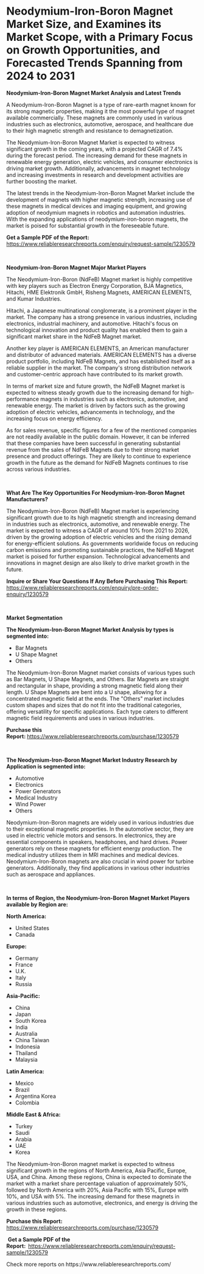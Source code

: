 <p><h1>Neodymium-Iron-Boron Magnet Market Size, and Examines its Market Scope, with a Primary Focus on Growth Opportunities, and Forecasted Trends Spanning from 2024 to 2031</h1></p><p><strong>Neodymium-Iron-Boron Magnet Market Analysis and Latest Trends</strong></p>
<p><p>A Neodymium-Iron-Boron Magnet is a type of rare-earth magnet known for its strong magnetic properties, making it the most powerful type of magnet available commercially. These magnets are commonly used in various industries such as electronics, automotive, aerospace, and healthcare due to their high magnetic strength and resistance to demagnetization.</p><p>The Neodymium-Iron-Boron Magnet Market is expected to witness significant growth in the coming years, with a projected CAGR of 7.4% during the forecast period. The increasing demand for these magnets in renewable energy generation, electric vehicles, and consumer electronics is driving market growth. Additionally, advancements in magnet technology and increasing investments in research and development activities are further boosting the market.</p><p>The latest trends in the Neodymium-Iron-Boron Magnet Market include the development of magnets with higher magnetic strength, increasing use of these magnets in medical devices and imaging equipment, and growing adoption of neodymium magnets in robotics and automation industries. With the expanding applications of neodymium-iron-boron magnets, the market is poised for substantial growth in the foreseeable future.</p></p>
<p><strong>Get a Sample PDF of the Report:&nbsp;</strong> <a href="https://www.reliableresearchreports.com/enquiry/request-sample/1230579">https://www.reliableresearchreports.com/enquiry/request-sample/1230579</a></p>
<p>&nbsp;</p>
<p><strong>Neodymium-Iron-Boron Magnet Major Market Players</strong></p>
<p><p>The Neodymium-Iron-Boron (NdFeB) Magnet market is highly competitive with key players such as Electron Energy Corporation, BJA Magnetics, Hitachi, HME Elektronik GmbH, Risheng Magnets, AMERICAN ELEMENTS, and Kumar Industries. </p><p>Hitachi, a Japanese multinational conglomerate, is a prominent player in the market. The company has a strong presence in various industries, including electronics, industrial machinery, and automotive. Hitachi's focus on technological innovation and product quality has enabled them to gain a significant market share in the NdFeB Magnet market.</p><p>Another key player is AMERICAN ELEMENTS, an American manufacturer and distributor of advanced materials. AMERICAN ELEMENTS has a diverse product portfolio, including NdFeB Magnets, and has established itself as a reliable supplier in the market. The company's strong distribution network and customer-centric approach have contributed to its market growth.</p><p>In terms of market size and future growth, the NdFeB Magnet market is expected to witness steady growth due to the increasing demand for high-performance magnets in industries such as electronics, automotive, and renewable energy. The market is driven by factors such as the growing adoption of electric vehicles, advancements in technology, and the increasing focus on energy efficiency.</p><p>As for sales revenue, specific figures for a few of the mentioned companies are not readily available in the public domain. However, it can be inferred that these companies have been successful in generating substantial revenue from the sales of NdFeB Magnets due to their strong market presence and product offerings. They are likely to continue to experience growth in the future as the demand for NdFeB Magnets continues to rise across various industries.</p></p>
<p>&nbsp;</p>
<p><strong>What Are The Key Opportunities For Neodymium-Iron-Boron Magnet Manufacturers?</strong></p>
<p><p>The Neodymium-Iron-Boron (NdFeB) Magnet market is experiencing significant growth due to its high magnetic strength and increasing demand in industries such as electronics, automotive, and renewable energy. The market is expected to witness a CAGR of around 10% from 2021 to 2026, driven by the growing adoption of electric vehicles and the rising demand for energy-efficient solutions. As governments worldwide focus on reducing carbon emissions and promoting sustainable practices, the NdFeB Magnet market is poised for further expansion. Technological advancements and innovations in magnet design are also likely to drive market growth in the future.</p></p>
<p><strong>Inquire or Share Your Questions If Any Before Purchasing This Report:</strong> <a href="https://www.reliableresearchreports.com/enquiry/pre-order-enquiry/1230579">https://www.reliableresearchreports.com/enquiry/pre-order-enquiry/1230579</a></p>
<p>&nbsp;</p>
<p><strong>Market Segmentation</strong></p>
<p><strong>The Neodymium-Iron-Boron Magnet Market Analysis by types is segmented into:</strong></p>
<p><ul><li>Bar Magnets</li><li>U Shape Magnet</li><li>Others</li></ul></p>
<p><p>The Neodymium-Iron-Boron Magnet market consists of various types such as Bar Magnets, U Shape Magnets, and Others. Bar Magnets are straight and rectangular in shape, providing a strong magnetic field along their length. U Shape Magnets are bent into a U shape, allowing for a concentrated magnetic field at the ends. The "Others" market includes custom shapes and sizes that do not fit into the traditional categories, offering versatility for specific applications. Each type caters to different magnetic field requirements and uses in various industries.</p></p>
<p><strong>Purchase this Report:&nbsp;</strong><a href="https://www.reliableresearchreports.com/purchase/1230579">https://www.reliableresearchreports.com/purchase/1230579</a></p>
<p>&nbsp;</p>
<p><strong>The Neodymium-Iron-Boron Magnet Market Industry Research by Application is segmented into:</strong></p>
<p><ul><li>Automotive</li><li>Electronics</li><li>Power Generators</li><li>Medical Industry</li><li>Wind Power</li><li>Others</li></ul></p>
<p><p>Neodymium-Iron-Boron magnets are widely used in various industries due to their exceptional magnetic properties. In the automotive sector, they are used in electric vehicle motors and sensors. In electronics, they are essential components in speakers, headphones, and hard drives. Power generators rely on these magnets for efficient energy production. The medical industry utilizes them in MRI machines and medical devices. Neodymium-Iron-Boron magnets are also crucial in wind power for turbine generators. Additionally, they find applications in various other industries such as aerospace and appliances.</p></p>
<p>&nbsp;</p>
<p><strong>In terms of Region, the Neodymium-Iron-Boron Magnet Market Players available by Region are:</strong></p>
<p>
    <p> <strong> North America: </strong>
        <ul>
            <li>United States</li>
            <li>Canada</li>
        </ul>
        </p> 
    <p> <strong> Europe: </strong>
        <ul>
            <li>Germany</li>
            <li>France</li>
            <li>U.K.</li>
            <li>Italy</li>
            <li>Russia</li>
        </ul>
        </p> 
    <p> <strong> Asia-Pacific: </strong>
        <ul>
            <li>China</li>
            <li>Japan</li>
            <li>South Korea</li>
            <li>India</li>
            <li>Australia</li>
            <li>China Taiwan</li>
            <li>Indonesia</li>
            <li>Thailand</li>
            <li>Malaysia</li>
        </ul>
        </p> 
    <p> <strong> Latin America: </strong>
        <ul>
            <li>Mexico</li>
            <li>Brazil</li>
            <li>Argentina Korea</li>
            <li>Colombia</li>
        </ul>
        </p> 
    <p> <strong> Middle East & Africa: </strong>
        <ul>
            <li>Turkey</li>
            <li>Saudi</li>
            <li>Arabia</li>
            <li>UAE</li>
            <li>Korea</li>
        </ul>
    </p>
    </p>
<p><p>The Neodymium-Iron-Boron magnet market is expected to witness significant growth in the regions of North America, Asia Pacific, Europe, USA, and China. Among these regions, China is expected to dominate the market with a market share percentage valuation of approximately 50%, followed by North America with 20%, Asia Pacific with 15%, Europe with 10%, and USA with 5%. The increasing demand for these magnets in various industries such as automotive, electronics, and energy is driving the growth in these regions.</p></p>
<p><strong>Purchase this Report: </strong><a href="https://www.reliableresearchreports.com/purchase/1230579">https://www.reliableresearchreports.com/purchase/1230579</a></p>
<p>&nbsp;<strong>Get a Sample PDF of the Report:&nbsp;&nbsp;</strong><a href="https://www.reliableresearchreports.com/enquiry/request-sample/1230579">https://www.reliableresearchreports.com/enquiry/request-sample/1230579</a></p>
<p><strong></strong></p>
<p>Check more reports on https://www.reliableresearchreports.com/</p>